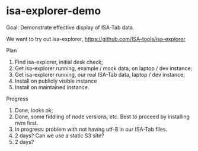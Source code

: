 # isa-explorer-demo

Goal: Demonstrate effective display of ISA-Tab data.

We want to try out isa-explorer, https://github.com/ISA-tools/isa-explorer

Plan

1. Find isa-explorer, initial desk check;
2. Get isa-explorer running, example / mock data, on laptop / dev instance;
3. Get isa-explorer running, our real ISA-Tab data, laptop / dev instance;
4. Install on publicly visible instance
5. Install on maintained instance.

Progress

1. Done, looks ok;
2. Done, some fiddling of node versions, etc. Best to proceed by installing nvm first.
3. In progress: problem with not having utf-8 in our ISA-Tab files.
4. 2 days? Can we use a static S3 site?
5. 2 days?

